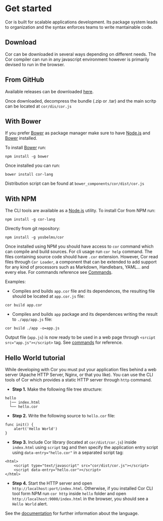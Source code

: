 # Get started

Cor is built for scalable applications development. Its package system leads to organization and the syntax enforces teams to write mantainable code.

## Download

Cor can be downloaded in several ways depending on different needs. The Cor compiler can run in any javascript environment however is primarily devised to run in the browser.

## From GitHub

Available releases can be downloaded <a class="button-inline" href="https://github.com/yosbelms/cor/releases">here</a>.

Once downloaded, decompress the bundle (.zip or .tar) and the main scritp can be located at `cor/dis/cor.js`

## With Bower
If you prefer [Bower](http://bower.io) as package manager make sure to have [Node.js](http://nodejs.org) and [Bower](http://bower.io) installed.

To install [Bower](http://bower.io) run:

```
npm install -g bower
```

Once installed you can run:

```
bower install cor-lang
```

Distribution script can be found at `bower_components/cor/dist/cor.js`

## With NPM

The CLI tools are available as a [Node.js](http://nodejs.org) utility. To install Cor from NPM run:

```
npm install -g cor-lang
```

Directly from git repository:

```
npm install -g yosbelms/cor
```

Once installed using NPM you should have access to `cor` command which can compile and build sources. For cli usage run `cor help` command. The files containing source code should have `.cor` extension. However, Cor read files through `Cor Loader`, a component that can be extended to add support for any kind of processors such as Markdown, Handlebars, YAML... and every else. For commands reference see [Commands](documentation.html#commands).

Examples:

* Compiles and builds `app.cor` file and its dependences, the resulting file should be located at `app.cor.js` file:
```
cor build app.cor
```

* Compiles and builds `app` package and its dependences writing the result to `./app/app.js` file:
```
cor build ./app -o=app.js
```

Output file (`app.js`) is now ready to be used in a web page through `<srcipt src="app.js"></script>` tag. See [commands](documentation.html#commands) for reference.


## Hello World tutorial

While developing with Cor you must put your application files behind a web server (Apache HTTP Server, Nginx, or that you like). You can use the CLI tools of Cor which provides a static HTTP server through `http` command.

* **Step 1.** Make the following file tree structure:
```
hello
  |── index.html
  └── hello.cor
```

* **Step 2.** Write the following source to `hello.cor` file:
```
func init() {
    alert('Hello World')
}
```

* **Step 3.** Include Cor library (located at `cor/dist/cor.js`) inside `index.html` using `script` tag and then specify the application entry script using `data-entry="hello.cor"` in a separated script tag:
```
<html>
    <script type="text/javascript" src="cor/dist/cor.js"></script>
    <script data-entry="hello.cor"></script>
</html>
```

* **Step 4.** Start the HTTP server and open `http://localhost:port/index.html`. Otherwise, if you installed Cor CLI tool form NPM run `cor http` inside `hello` folder and open `http://localhost:9000/index.html` in the browser, you should see a `Hello World` alert.

See the [documentation](documentation.html) for further information about the language.
